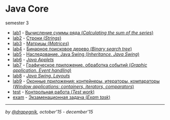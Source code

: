 # Java Core

semester 3

* [lab1](https://github.com/Drapegnik/bsu/tree/master/programming/java/sem3/lab1) -
  [Вычисление суммы ряда (_Calculating the sum of the series_)](https://drapegnik.github.io/bsu/programming/java/sem3/lab1/)
* [lab2](https://github.com/Drapegnik/bsu/tree/master/programming/java/sem3/lab2) -
  [Строки (_Strings_)](https://drapegnik.github.io/bsu/programming/java/sem3/lab2/)
* [lab3](https://github.com/Drapegnik/bsu/tree/master/programming/java/sem3/lab3) -
  [Матрицы (_Matrices_)](https://drapegnik.github.io/bsu/programming/java/sem3/lab3/)
* [lab4](https://github.com/Drapegnik/BST) -
  [Бинарное поисковое дерево (_Binary search tree_)](https://drapegnik.github.io/bsu/programming/java/sem3/lab4/)
* [lab5](https://github.com/Drapegnik/bsu/tree/master/programming/java/sem3/lab5) -
  [Наследование. Java Swing (_Inheritance. Java Swing_)](https://drapegnik.github.io/bsu/programming/java/sem3/lab5/)
* [lab6](https://github.com/Drapegnik/bsu/tree/master/programming/java/sem3/lab6) -
  [_Java Applets_](https://drapegnik.github.io/bsu/programming/java/sem3/lab6/)
* [lab7](https://github.com/Drapegnik/bsu/tree/master/programming/java/sem3/lab7) -
  [Графическое приложение. обработка событий (_Graphic application. Event handling_)](https://drapegnik.github.io/bsu/programming/java/sem3/lab7/)
* [lab8](https://github.com/Drapegnik/bsu/tree/master/programming/java/sem3/lab8) -
  [_Java Swing. Layouts_](https://drapegnik.github.io/bsu/programming/java/sem3/lab8/)
* [lab9](https://github.com/Drapegnik/bsu/tree/master/programming/java/sem3/lab9) -
  [Оконные приложения: контейнеры, итераторы, компараторы (_Window applications: containers, iterators, comparators_)](https://drapegnik.github.io/bsu/programming/java/sem3/lab9/)
* [test](https://github.com/Drapegnik/bsu/tree/master/programming/java/sem3/test) -
  [Контрольная работа (_Test work_)](https://drapegnik.github.io/bsu/programming/java/sem3/test/)
* [exam](https://github.com/Drapegnik/bsu/tree/master/programming/java/sem3/exam) -
  [Экзаменационная задача (_Exam task_)](https://drapegnik.github.io/bsu/programming/java/sem3/test/)

---

_by [@drapegnik](https://github.com/Drapegnik), october'15 - december'15_
